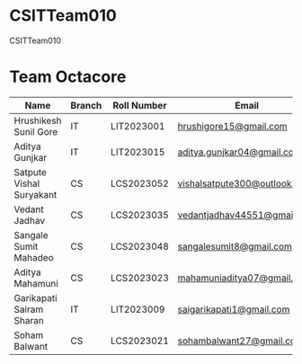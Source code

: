 # CSITTeam010
CSITTeam010

# Team Octacore

| **Name**                 | **Branch** | **Roll Number** | **Email**                         | **GitHub Username**    |
|--------------------------|------------|-----------------|-----------------------------------|------------------------|
| Hrushikesh Sunil Gore     | IT         | LIT2023001      | hrushigore15@gmail.com            | hrushiK1415            |
| Aditya Gunjkar            | IT         | LIT2023015      | aditya.gunjkar04@gmail.com        | aditya-gg04            |
| Satpute Vishal Suryakant  | CS         | LCS2023052      | vishalsatpute300@outlook.com      | vishal18713            |
| Vedant Jadhav             | CS         | LCS2023035      | vedantjadhav44551@gmail.com       | VedantJadhav0017       |
| Sangale Sumit Mahadeo     | CS         | LCS2023048      | sangalesumit8@gmail.com           | sumit0770              |
| Aditya Mahamuni           | CS         | LCS2023023      | mahamuniaditya07@gmail.com        | Robinaditya1045        |
| Garikapati Sairam Sharan  | IT         | LIT2023009      | saigarikapati1@gmail.com          | sairamsharan           |
| Soham Balwant             | CS         | LCS2023021      | sohambalwant27@gmail.com          | SohamBalwant           |
